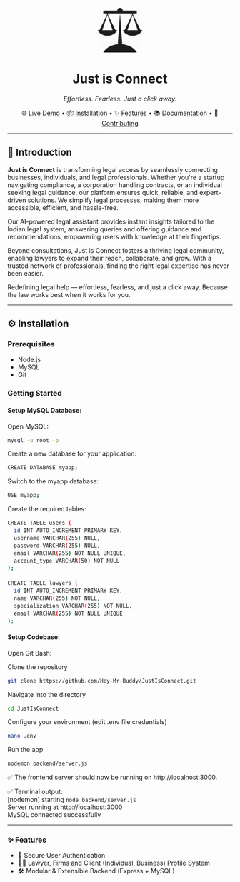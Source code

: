 <p align="center">
  <img src="frontend/assets/images/logoPng.png" width="100" alt="Just is Connect logo" />
</p>

<h1 align="center">Just is Connect</h1>

<p align="center"><i>Effortless. Fearless. Just a click away.</i></p>

<p align="center">
  <a href="https://justisconnect.com">🌐 Live Demo</a> •
  <a href="#️-installation">📦 Installation</a> •
  <a href="#️-features">✨ Features</a> •
  <a href="#️-documentation">📚 Documentation</a> •
  <a href="#️-contributing">🤝 Contributing</a>
</p>

---

## 🧠 Introduction

**Just is Connect** is transforming legal access by seamlessly connecting businesses, individuals, and legal professionals. Whether you're a startup navigating compliance, a corporation handling contracts, or an individual seeking legal guidance, our platform ensures quick, reliable, and expert-driven solutions. We simplify legal processes, making them more accessible, efficient, and hassle-free.

Our AI-powered legal assistant provides instant insights tailored to the Indian legal system, answering queries and offering guidance and recommendations, empowering users with knowledge at their fingertips.

Beyond consultations, Just is Connect fosters a thriving legal community, enabling lawyers to expand their reach, collaborate, and grow. With a trusted network of professionals, finding the right legal expertise has never been easier.

Redefining legal help — effortless, fearless, and just a click away. Because the law works best when it works for you.

---

## ⚙️ Installation

### Prerequisites

- Node.js
- MySQL
- Git

### Getting Started

#### Setup MySQL Database:

Open MySQL:

```bash
mysql -u root -p
```

Create a new database for your application:
```bash
CREATE DATABASE myapp;
```

Switch to the myapp database:
```bash
USE myapp;
```

Create the required tables:
```bash
CREATE TABLE users (
  id INT AUTO_INCREMENT PRIMARY KEY,
  username VARCHAR(255) NULL,
  password VARCHAR(255) NULL,
  email VARCHAR(255) NOT NULL UNIQUE,
  account_type VARCHAR(50) NOT NULL
);

CREATE TABLE lawyers (
  id INT AUTO_INCREMENT PRIMARY KEY,
  name VARCHAR(255) NOT NULL,
  specialization VARCHAR(255) NOT NULL,
  email VARCHAR(255) NOT NULL UNIQUE
);
```

#### Setup Codebase:

Open Git Bash:

Clone the repository
```bash
git clone https://github.com/Hey-Mr-Buddy/JustIsConnect.git
```
Navigate into the directory
```bash
cd JustIsConnect
```
Configure your environment (edit .env file credentials)
```bash
nano .env
```

Run the app
```bash
nodemon backend/server.js
```

✅ The frontend server should now be running on http://localhost:3000.

✅ Terminal output:  
[nodemon] starting `node backend/server.js`  
Server running at http://localhost:3000  
MySQL connected successfully

---

### ✨ Features
- 🔐 Secure User Authentication
- 🧑‍💼 Lawyer, Firms and Client (Individual, Business) Profile System
- 🛠️ Modular & Extensible Backend (Express + MySQL)



